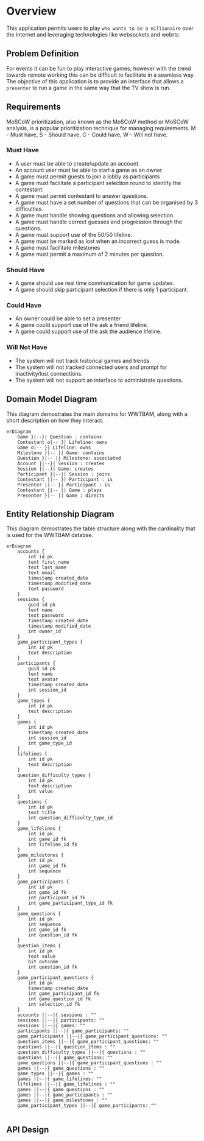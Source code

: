 # Overview

This application permits users to play `who wants to be a millionaire` over the internet and leveraging technologies like websockets and webrtc. 

## Problem Definition

For events it can be fun to play interactive games; however with the trend towards remote working this can be difficult to facilitate in a seamless way. The objective of this application is to provide an interface that allows a `presenter` to run a game in the same way that the TV show is run.


## Requirements

MoSCoW prioritization, also known as the MoSCoW method or MoSCoW analysis, is a popular prioritization technique for managing requirements. M - Must have, S - Should have, C - Could have, W - Will not have.

### Must Have
- A user must be able to create/update an account.
- An account user must be able to start a game as an owner
- A game must permit guests to join a lobby as participants
- A game must facilitate a participant selection round to identify the contestant.
- A game must permit contestant to answer questions.
- A game must have a set number of questions that can be organised by 3 difficulties.
- A game must handle showing questions and allowing selection.
- A game must handle correct guesses and progression through the questions.
- A game must support use of the 50/50 lifeline.
- A game must be marked as lost when an incorrect guess is made.
- A game must facilitate milestones 
- A game must permit a maximum of 2 minutes per question.

### Should Have
- A game should use real time communication for game updates.
- A game should skip participant selection if there is only 1 participant.

### Could Have
- An owner could be able to set a presenter
- A game could support use of the ask a friend lifeline.
- A game could support use of the ask the audience lifeline.

### Will Not Have
- The system will not track historical games and trends.
- The system will not tracked connected users and prompt for inactivity/lost connections.
- The system will not support an interface to administrate questions.


## Domain Model Diagram

This diagram demostrates the main domains for WWTBAM, along with a short description on how they interact.

```mermaid
erDiagram
    Game }|--}| Question : contains
    Contestant o|-- }| Lifeline: owns
    Game o|-- }| Lifeline: owns
    Milestone }|-- || Game: contains
    Question }|-- || Milestone: associated
    Account ||--}| Session : creates
    Session ||--}| Game: creates
    Participant }|--|| Session : joins
    Contestant ||-- }| Participant : is
    Presenter ||-- }| Participant : is
    Contestant }|-- || Game : plays
    Presenter }|-- || Game : directs
```

## Entity Relationship Diagram

This diagram demostrates the table structure along with the cardinality that is used for the WWTBAM databse.

```mermaid
erDiagram
    accounts {
        int id pk
        text first_name
        text last_name
        text email
        timestamp created_date
        timestamp modified_date
        text password
    }
    sessions {
        guid id pk
        text name
        text password
        timestamp created_date
        timestamp modified_date
        int owner_id 
    }
    game_participant_types {
        int id pk
        text description
    }
    participants {
        guid id pk
        text name
        text avatar
        timestamp created_date
        int session_id
    }
    game_types {
        int id pk
        text description
    }
    games {
        int id pk
        timestamp created_date
        int session_id
        int game_type_id
    }
    lifelines {
        int id pk
        text description 
    }
    question_difficulty_types {
        int id pk
        text description
        int value
    }
    questions {
        int id pk
        text title
        int question_difficulty_type_id
    }
    game_lifelines {
        int id pk
        int game_id fk
        int lifeline_id fk
    }
    game_milestones {
        int id pk
        int game_id fk
        int sequence
    }
    game_participants {
        int id pk
        int game_id fk
        int participant_id fk
        int game_participant_type_id fk
    }
    game_questions {
        int id pk
        int sequence
        int game_id fk
        int question_id fk
    }
    question_items {
        int id pk
        text value
        bit outcome
        int question_id fk
    }
    game_participant_questions {
        int id pk
        timestamp created_date
        int game_participant_id fk
        int game_question_id fk
        int selection_id fk
    }
    accounts ||--|{ sessions : ""
    sessions ||--|{ participants: ""
    sessions ||--|{ games: ""
    participants ||--|{ game_participants: ""
    game_participants ||--|{ game_participant_questions: ""
    question_items ||--|{ game_participant_questions: ""
    questions ||--|{ question_items : ""
    question_difficulty_types ||--|{ questions : ""
    questions ||--|{ game_questions: ""
    game_questions ||--|{ game_participant_questions : ""
    games ||--|{ game_questions : ""
    game_types ||--|{ games : ""
    games ||--|{ game_lifelines: ""
    lifelines ||--|{ game_lifelines : ""
    games ||--|{ game_questions : ""
    games ||--|{ game_participants : ""
    games ||--|{ game_milestones : ""
    game_participant_types ||--|{ game_participants: ""


```

## API Design

